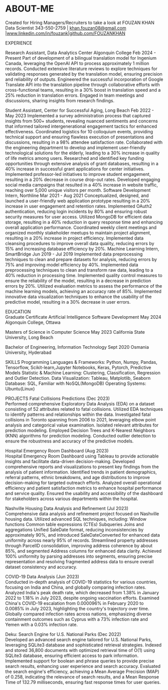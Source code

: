 # ABOUT-ME
Created for Hiring Managers/Recruiters to take a look at
FOUZAN KHAN
Data Scientist
343-550-2759 | khan.fouzan08@gmail.com |www.linkedin.com/in/fouzank|github.com/FOUZANKHAN 


EXPERIENCE

Research Assistant, Data Analytics Center Algonquin College	                           Feb 2024 - Present
Part of development of a bilingual translation model for Ingenium Canada, leveraging the OpenAI API to process approximately 1 million records.
Conducted extensive literature reviews to explore techniques for validating responses generated by the translation model, ensuring precision and reliability of outputs.
Engineered the successful incorporation of Google Translate API into the translation pipeline through collaborative efforts with cross-functional teams, resulting in a 30% boost in translation speed and a 25% reduction in translation errors.
Engaged in team meetings and discussions, sharing insights from research findings.

Student Assistant, Center for Successful Aging, Long Beach                               Feb 2022 - May 2023
Implemented a survey administration process that captured insights from 500+ students, revealing nuanced sentiments and concerns that informed tailored intergenerational engagement tactics for enhanced effectiveness.
Coordinated logistics for 10 colloquium events, providing technical support and ensuring flawless execution of presentations and discussions, resulting in a 98% attendee satisfaction rate.
Collaborated with the engineering department to develop and implement user-friendly technological solutions for the elderly, leading to a 30% increase in quality of life metrics among users.
Researched and identified key funding opportunities through extensive analysis of grant databases, resulting in a 40% increase in successful grant applications for center initiatives.
Implemented professor-led initiatives to improve student engagement, resulting in a 20% decrease in course drop-out rates.
Developed engaging social media campaigns that resulted in a 40% increase in website traffic, reaching over 5,000 unique visitors per month.
Software Development Intern, Northline                                                               Mar 2021 - Aug 2021 
Conceptualized, designed, and launched a user-friendly web application prototype resulting in a 20% increase in user engagement and retention rates.
Implemented OAuth2 authentication, reducing login incidents by 80% and ensuring robust security measures for user access.
Utilized MongoDB for efficient data storage, resulting in a 40% reduction in query response time and enhancing overall application performance.
Coordinated weekly client meetings and organized monthly stakeholder meetups to maintain project alignment, resulting in a 20% increase in project efficiency.
Implemented data cleansing procedures to improve overall data quality, reducing errors by 15% and increasing database efficiency by 20%.
Machine Learning Intern, SmartBridge                                                                      Jun 2019 - Jul 2019 
Implemented data preprocessing techniques to clean and prepare datasets for analysis, reducing errors by 75% and improving model efficiency by 40%.
Implemented data preprocessing techniques to clean and transform raw data, leading to a 40% reduction in processing time.
Implemented quality control measures to ensure the reliability of the model, resulting in a decrease in prediction errors by 20%.
Utilized evaluation metrics to assess the performance of the machine learning models, achieving an accuracy rate of 85%.
Implemented innovative data visualization techniques to enhance the usability of the predictive model, resulting in a 30% decrease in user errors.

EDUCATION                                                                                                                                                                                                                                                                                                                                                                                                             
Graduate Certificate Artificial Intelligence Software Development 			May 2024
Algonquin College, Ottawa     	                               					                        

Masters of Science in Computer Science							May 2023 
California State University, Long Beach       	                               	                                             	                              				       		       	                                                       

Bachelor of Engineering, Information Technology						Sept 2020 
Osmania University, Hyderabad       	        

SKILLS
Programming Languages & Frameworks: Python, Numpy, Pandas, Tensorflow, Scikit-learn,Jupyter Notebooks, Keras, Pytorch, Predictive Models
Statistic & Machine Learning: Clustering, Classification, Regression and Outlier Detection.
Data Visualization: Tableau, Matplotlib, Seaborn
Database: SQL, Familiar with NoSQL(MongoDB)
Operating Systems: Ubuntu(Linux)

PROJECTS 
Fatal Collisions Predictions  (Dec 2023)      		                   
Performed comprehensive Exploratory Data Analysis (EDA) on a dataset consisting of 52 attributes related to fatal collisions.
Utilized EDA techniques to identify patterns and relationships within the data.
Investigated fatal collisions in Toronto spanning from 2006 to 2021, leveraging elbow point analysis and categorical value examination.
Isolated relevant attributes for prediction modeling.
Employed Decision Trees and K-Nearest Neighbors (KNN) algorithms for prediction modeling.
Conducted outlier detection to ensure the robustness and accuracy of the predictive models.


Hospital Emergency Room Dashboard  (Aug 2023)          		                   
Hospital Emergency Room Dashboard using Tableau to provide actionable insights and facilitate data-driven decision-making.
Developed comprehensive reports and visualizations to present key findings from the analysis of patient information.
Identified trends in patient demographics, referral patterns, ethnic breakdowns, and age distributions to improve decision-making for targeted outreach efforts.
Analyzed overall operational efficiency and patient satisfaction metrics to enhance hospital performance and service quality.
Ensured the usability and accessibility of the dashboard for stakeholders across various departments within the hospital.

Nashville Housing Data Analysis and Refinement (Jul 2023)             	               
Comprehensive data analysis and refinement project focused on Nashville housing data.
Utilized advanced SQL techniques, including:
Window functions
Common table expressions (CTEs)
Subqueries
Joins and aggregations
Unified SaleDate format, reducing inconsistencies by approximately 90%, and introduced SaleDateConverted for enhanced data uniformity across nearly 95% of records.
Streamlined property addresses through ParcelID consolidation, improving address coherence by about 85%, and segmented Address columns for enhanced data clarity.
Achieved 100% uniformity by parsing addresses into segments, ensuring precise representation and resolving fragmented address data to ensure overall dataset consistency and accuracy.

COVID-19 Data Analysis (Jun 2023)                                                	               
Conducted in-depth analysis of COVID-19 statistics for various countries, focusing on India and China, and globally comparing infection rates.
Analyzed India's peak death rate, which decreased from 1.38% in January 2022 to 1.18% in July 2023, despite ongoing vaccination efforts.
Examined China's COVID-19 escalation from 0.000096% in February 2020 to 0.0085% in July 2023, highlighting the country's trajectory over time.
Globally compared infection rates across nations, emphasizing diverse containment outcomes such as Cyprus with a 73% infection rate and Yemen with a 0.03% infection rate.

Deku: Search Engine for U.S. National Parks (Dec 2022)                                                 
Developed an advanced search engine tailored for U.S. National Parks, leveraging SQLite3 database and sophisticated retrieval strategies.
Indexed and stored 36,800 documents with optimized retrieval time of O(1) using SQLite3 database, ensuring efficient access to park information.
Implemented support for boolean and phrase queries to provide precise search results, enhancing user experience and search accuracy.
Evaluated the search engine's efficiency, achieving a Mean Average Precision (MAP) of 0.258, indicating the relevance of search results, and a Mean Response Time of 132.79 milliseconds, ensuring fast response times for user queries.

